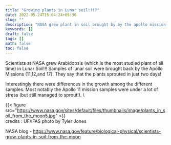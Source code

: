 ```yaml
---
title: "Growing plants in Lunar soil!!!?"
date: 2022-05-24T15:04:24+05:30
slug: ""
description: "NASA grew plant in soil brought by by the apollo mission to grow plants and it worked!"
keywords: []
draft: false
tags: []
math: false
toc: false
---
```

Scientists at NASA grew Arabidopsis (which is the most studied plant of all time) in Lunar Soil!!! Samples of lunar soil were brought back by the Apollo Missions (11,12,and 17). They say that the plants sprouted in just two days! 

Interestingly there were differences in the growth among the different samples. Most notably the Apollo 11 mission samples were under a lot of stress (but still managed to sprout!). \


{{< figure src="https://www.nasa.gov/sites/default/files/thumbnails/image/plants_in_soil_from_the_moon5.jpg" >}} \
credits : UF/IFAS photo by Tyler Jones

NASA blog - https://www.nasa.gov/feature/biological-physical/scientists-grow-plants-in-soil-from-the-moon